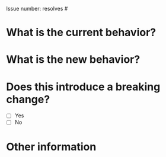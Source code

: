 Issue number: resolves #

# What is the current behavior?

# What is the new behavior?

# Does this introduce a breaking change?

- [ ] Yes
- [ ] No

# Other information
